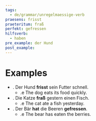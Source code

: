 ```yaml
---
tags:
  - de/grammar/unregelmaessige-verb
praesens: frisst
praeteritum: fraß
perfekt: gefressen
hilfsverb:
  - haben
pre_example: der Hund
post_example: 
---
```


# Examples
- . Der Hund **frisst** sein Futter schnell.
	- .e The dog eats its food quickly.
- . Die Katze **fraß** gestern einen Fisch.
	- .e The cat ate a fish yesterday.
- . Der Bär **hat** die Beeren **gefressen**.
	- .e The bear has eaten the berries.
